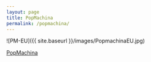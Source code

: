 ```yaml
---
layout: page
title: PopMachina 
permalink: /popmachina/
---  
```


 ![PM-EU]({{ site.baseurl }}/images/PopmachinaEU.jpg)

[PopMachina](https://pop-machina.eu)
